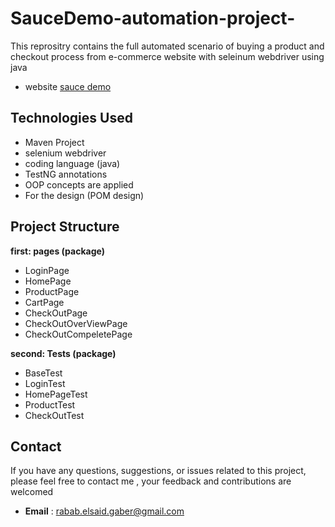 
# SauceDemo-automation-project-


This reprositry contains the full automated scenario of buying a product and checkout process from e-commerce website with seleinum webdriver using java 
- website [sauce demo](https://www.saucedemo.com/)




## Technologies Used
- Maven Project
- selenium webdriver 
- coding language (java)
- TestNG annotations
- OOP concepts are applied
- For the design (POM design)
## Project Structure

**first: pages (package)**

- LoginPage
- HomePage
- ProductPage
- CartPage
- CheckOutPage
- CheckOutOverViewPage
- CheckOutCompeletePage

**second: Tests (package)**
- BaseTest
- LoginTest
- HomePageTest
- ProductTest
- CheckOutTest







## Contact
If you have any questions, suggestions, or issues related to this project, please feel free to contact me , your feedback and contributions are welcomed 

- **Email** : rabab.elsaid.gaber@gmail.com
